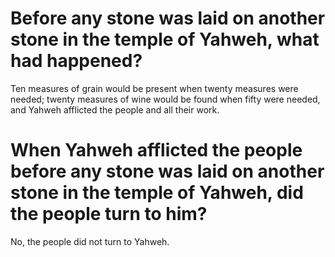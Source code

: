 # Before any stone was laid on another stone in the temple of Yahweh, what had happened?

Ten measures of grain would be present when twenty measures were needed; twenty measures of wine would be found when fifty were needed, and Yahweh afflicted the people and all their work.

# When Yahweh afflicted the people before any stone was laid on another stone in the temple of Yahweh, did the people turn to him?

No, the people did not turn to Yahweh.
